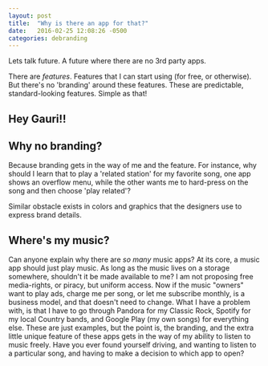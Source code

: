 ```yaml
---
layout: post
title:  "Why is there an app for that?"
date:   2016-02-25 12:08:26 -0500
categories: debranding
---
```

Lets talk future. A future where there are no 3rd party apps.

There are *features*. Features that I can start using (for free, or otherwise). But there's no 'branding' around these features. These are predictable, standard-looking features. Simple as that!
## Hey Gauri!!
## Why no branding?
Because branding gets in the way of me and the feature. For instance, why should I learn that to play a 'related station' for my favorite song, one app shows an overflow menu, while the other wants me to hard-press on the song and then choose 'play related'?

Similar obstacle exists in colors and graphics that the designers use to express brand details.

## Where's my music?
Can anyone explain why there are *so many* music apps? At its core, a music app should just play music. As long as the music lives on a storage somewhere, shouldn't it be made available to me? I am not proposing free media-rights, or piracy, but uniform access. Now if the music "owners" want to play ads, charge me per song, or let me subscribe monthly, is a business model, and that doesn't need to change. What I have a problem with, is that I have to go through Pandora for my Classic Rock, Spotify for my local Country bands, and Google Play (my own songs) for everything else. These are just examples, but the point is, the branding, and the extra little unique feature of these apps gets in the way of my ability to listen to music freely. Have you ever found yourself driving, and wanting to listen to a particular song, and having to make a decision to which app to open?
